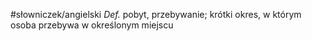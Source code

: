 #słowniczek/angielski 
_Def._ pobyt, przebywanie; krótki okres, w którym osoba przebywa w określonym miejscu